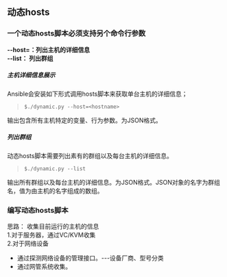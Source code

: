 ## 动态hosts
### 一个动态hosts脚本必须支持另个命令行参数
**--host=<hostname>：列出主机的详细信息**  
**--list： 列出群组**

##### 主机详细信息展示
Ansible会安装如下形式调用hosts脚本来获取单台主机的详细信息；
> ```
> $./dynamic.py --host=<hostname>
>```
输出包含所有主机特定的变量、行为参数。为JSON格式。

##### 列出群组
动态hosts脚本需要列出素有的群组以及每台主机的详细信息。
>```
> $./dynamic.py --list
>```
输出所有群组以及每台主机的详细信息。为JSON格式。JSON对象的名字为群组名，值为由主机的名字组成的数组。

### 编写动态hosts脚本
思路： 收集目前运行的主机的信息  
1.对于服务器，通过VC/KVM收集  
2.对于网络设备  
   - 通过探测网络设备的管理接口。---设备厂商、型号分类
   - 通过网管系统收集。